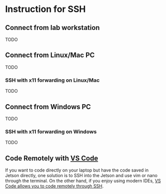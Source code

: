 # Instruction for SSH   
## Connect from lab workstation
TODO
## Connect from Linux/Mac PC
TODO
### SSH with x11 forwarding on Linux/Mac
TODO
## Connect from Windows PC
TODO
### SSH with x11 forwarding on Windows 
TODO

## Code Remotely with [VS Code](https://code.visualstudio.com/)
If you want to code directly on your laptop but have the code saved in Jetson directly, one solution is to SSH into the Jetson and use vim or nano through the terminal. On the other hand, if you enjoy using modern IDEs,  [VS Code allows you to code remotely through SSH](https://code.visualstudio.com/docs/remote/ssh-tutorial).